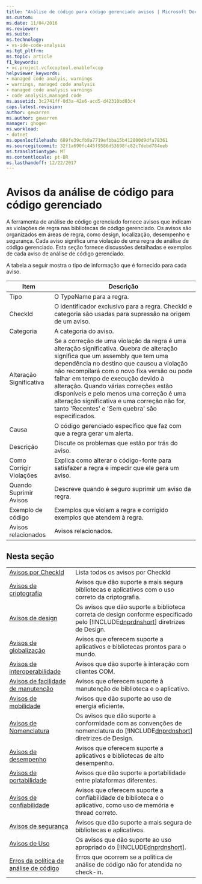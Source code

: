 ```yaml
---
title: "Análise de código para código gerenciado avisos | Microsoft Docs"
ms.custom: 
ms.date: 11/04/2016
ms.reviewer: 
ms.suite: 
ms.technology:
- vs-ide-code-analysis
ms.tgt_pltfrm: 
ms.topic: article
f1_keywords:
- vc.project.vcfxcoptool.enablefxcop
helpviewer_keywords:
- managed code analyis, warnings
- warnings, managed code analysis
- managed code analysis warnings
- code analysis,managed code
ms.assetid: 3c2741ff-0d3a-42e6-acd5-d42310bd03c4
caps.latest.revision: 
author: gewarren
ms.author: gewarren
manager: ghogen
ms.workload:
- dotnet
ms.openlocfilehash: 689fe39cfb8a7719efbba15b412800d9dfa78361
ms.sourcegitcommit: 32f1a690fc445f9586d53698fc82c7debd784eeb
ms.translationtype: MT
ms.contentlocale: pt-BR
ms.lasthandoff: 12/22/2017
---
```

# <a name="code-analysis-for-managed-code-warnings"></a>Avisos da análise de código para código gerenciado
A ferramenta de análise de código gerenciado fornece avisos que indicam as violações de regra nas bibliotecas de código gerenciado. Os avisos são organizados em áreas de regra, como design, localização, desempenho e segurança. Cada aviso significa uma violação de uma regra de análise de código gerenciado. Esta seção fornece discussões detalhadas e exemplos de cada aviso de análise de código gerenciado.  
  
 A tabela a seguir mostra o tipo de informação que é fornecido para cada aviso.  
  
|Item|Descrição|  
|----------|-----------------|  
|Tipo|O TypeName para a regra.|  
|CheckId|O identificador exclusivo para a regra. CheckId e categoria são usadas para supressão na origem de um aviso.|  
|Categoria|A categoria do aviso.|  
|Alteração Significativa|Se a correção de uma violação da regra é uma alteração significativa. Quebra de alteração significa que um assembly que tem uma dependência no destino que causou a violação não recompilará com o novo fixa versão ou pode falhar em tempo de execução devido à alteração. Quando várias correções estão disponíveis e pelo menos uma correção é uma alteração significativa e uma correção não for, tanto 'Recentes' e 'Sem quebra' são especificados.|  
|Causa|O código gerenciado específico que faz com que a regra gerar um alerta.|  
|Descrição|Discute os problemas que estão por trás do aviso.|  
|Como Corrigir Violações|Explica como alterar o código-fonte para satisfazer a regra e impedir que ele gera um aviso.|  
|Quando Suprimir Avisos|Descreve quando é seguro suprimir um aviso da regra.|  
|Exemplo de código|Exemplos que violam a regra e corrigido exemplos que atendem à regra.|  
|Avisos relacionados|Avisos relacionados.|  
  
## <a name="in-this-section"></a>Nesta seção  
  
|||  
|-|-|  
|[Avisos por CheckId](../code-quality/code-analysis-warnings-for-managed-code-by-checkid.md)|Lista todos os avisos por CheckId|  
|[Avisos de criptografia](../code-quality/cryptography-warnings.md)|Avisos que dão suporte a mais segura bibliotecas e aplicativos com o uso correto da criptografia.|  
|[Avisos de design](../code-quality/design-warnings.md)|Os avisos que dão suporte a biblioteca correta de design conforme especificado pelo [!INCLUDE[dnprdnshort](../code-quality/includes/dnprdnshort_md.md)] diretrizes de Design.|  
|[Avisos de globalização](../code-quality/globalization-warnings.md)|Avisos que oferecem suporte a aplicativos e bibliotecas prontos para o mundo.|  
|[Avisos de interoperabilidade](../code-quality/interoperability-warnings.md)|Avisos que dão suporte à interação com clientes COM.|  
|[Avisos de facilidade de manutenção](../code-quality/maintainability-warnings.md)|Avisos que oferecem suporte à manutenção de biblioteca e o aplicativo.|  
|[Avisos de mobilidade](../code-quality/mobility-warnings.md)|Avisos que dão suporte ao uso de energia eficiente.|  
|[Avisos de Nomenclatura](../code-quality/naming-warnings.md)|Os avisos que dão suporte a conformidade com as convenções de nomenclatura do [!INCLUDE[dnprdnshort](../code-quality/includes/dnprdnshort_md.md)] diretrizes de Design.|  
|[Avisos de desempenho](../code-quality/performance-warnings.md)|Avisos que oferecem suporte a aplicativos e bibliotecas de alto desempenho.|  
|[Avisos de portabilidade](../code-quality/portability-warnings.md)|Avisos que dão suporte a portabilidade entre plataformas diferentes.|  
|[Avisos de confiabilidade](../code-quality/reliability-warnings.md)|Avisos que oferecem suporte a confiabilidade de biblioteca e o aplicativo, como uso de memória e thread correto.|  
|[Avisos de segurança](../code-quality/security-warnings.md)|Avisos que dão suporte a mais segura de bibliotecas e aplicativos.|  
|[Avisos de Uso](../code-quality/usage-warnings.md)|Os avisos que dão suporte ao uso apropriado do [!INCLUDE[dnprdnshort](../code-quality/includes/dnprdnshort_md.md)].|  
|[Erros da política de análise de código](../code-quality/code-analysis-policy-errors.md)|Erros que ocorrem se a política de análise de código não for atendida no check-in.|
